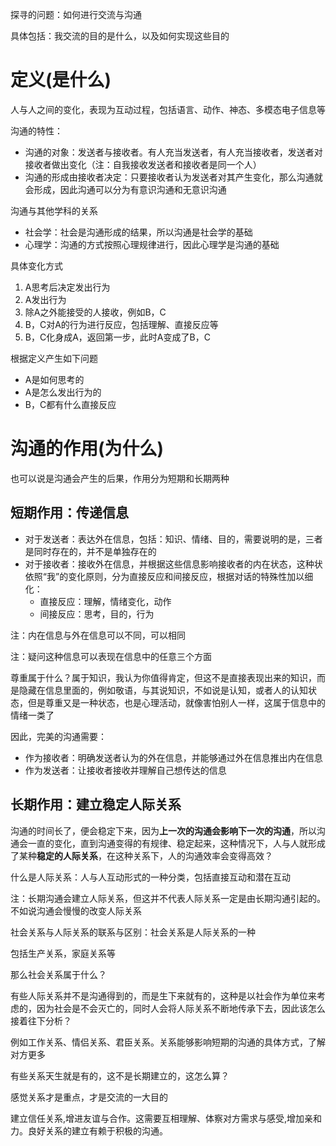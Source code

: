 探寻的问题：如何进行交流与沟通

具体包括：我交流的目的是什么，以及如何实现这些目的

# 定义(是什么)

人与人之间的变化，表现为互动过程，包括语言、动作、神态、多模态电子信息等

沟通的特性：

- 沟通的对象：发送者与接收者。有人充当发送者，有人充当接收者，发送者对接收者做出变化（注：自我接收发送者和接收者是同一个人）
- 沟通的形成由接收者决定：只要接收者认为发送者对其产生变化，那么沟通就会形成，因此沟通可以分为有意识沟通和无意识沟通

沟通与其他学科的关系

- 社会学：社会是沟通形成的结果，所以沟通是社会学的基础
- 心理学：沟通的方式按照心理规律进行，因此心理学是沟通的基础

具体变化方式

1. A思考后决定发出行为
2. A发出行为
3. 除A之外能接受的人接收，例如B，C
4. B，C对A的行为进行反应，包括理解、直接反应等
5. B，C化身成A，返回第一步，此时A变成了B，C

根据定义产生如下问题

- A是如何思考的
- A是怎么发出行为的
- B，C都有什么直接反应

# 沟通的作用(为什么)

也可以说是沟通会产生的后果，作用分为短期和长期两种

## 短期作用：传递信息

- 对于发送者：表达外在信息，包括：知识、情绪、目的，需要说明的是，三者是同时存在的，并不是单独存在的
- 对于接收者：接收外在信息，并根据这些信息影响接收者的内在状态，这种状依照“我”的变化原则，分为直接反应和间接反应，根据对话的特殊性加以细化：
  - 直接反应：理解，情绪变化，动作
  - 间接反应：思考，目的，行为

注：内在信息与外在信息可以不同，可以相同

注：疑问这种信息可以表现在信息中的任意三个方面

尊重属于什么？属于知识，我认为你值得肯定，但这不是直接表现出来的知识，而是隐藏在信息里面的，例如敬语，与其说知识，不如说是认知，或者人的认知状态，但是尊重又是一种状态，也是心理活动，就像害怕别人一样，这属于信息中的情绪一类了

因此，完美的沟通需要：

- 作为接收者：明确发送者认为的外在信息，并能够通过外在信息推出内在信息
- 作为发送者：让接收者接收并理解自己想传达的信息

## 长期作用：建立稳定人际关系

沟通的时间长了，便会稳定下来，因为**上一次的沟通会影响下一次的沟通**，所以沟通会一直的变化，直到沟通变得的有规律、稳定起来，这种情况下，人与人就形成了某种**稳定的人际关系**，在这种关系下，人的沟通效率会变得高效？

什么是人际关系：人与人互动形式的一种分类，包括直接互动和潜在互动

注：长期沟通会建立人际关系，但这并不代表人际关系一定是由长期沟通引起的。不如说沟通会慢慢的改变人际关系

社会关系与人际关系的联系与区别：社会关系是人际关系的一种

包括生产关系，家庭关系等

那么社会关系属于什么？

有些人际关系并不是沟通得到的，而是生下来就有的，这种是以社会作为单位来考虑的，因为社会是不会灭亡的，同时人会将人际关系不断地传承下去，因此该怎么接着往下分析？

例如工作关系、情侣关系、君臣关系。关系能够影响短期的沟通的具体方式，了解对方更多

有些关系天生就是有的，这不是长期建立的，这怎么算？

感觉关系才是重点，才是交流的一大目的

建立信任关系,增进友谊与合作。这需要互相理解、体察对方需求与感受,增加亲和力。良好关系的建立有赖于积极的沟通。




